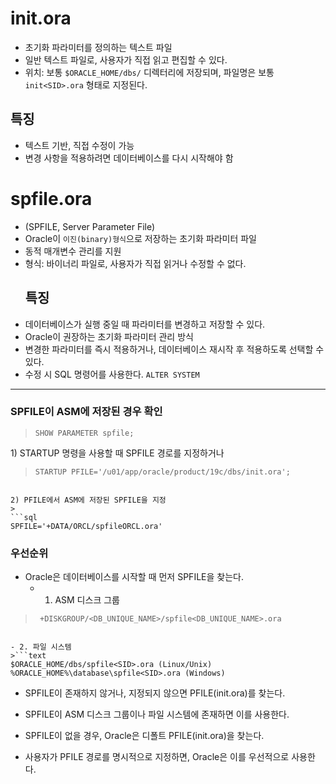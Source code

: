 <h1 id="initora">init.ora</h1>
<ul>
<li>초기화 파라미터를 정의하는 텍스트 파일 </li>
<li>일반 텍스트 파일로, 사용자가 직접 읽고 편집할 수 있다.</li>
<li>위치: 보통 <code>$ORACLE_HOME/dbs/</code> 디렉터리에 저장되며, 파일명은 보통 <code>init&lt;SID&gt;.ora</code> 형태로 지정된다.</li>
</ul>
<h2 id="특징">특징</h2>
<ul>
<li>텍스트 기반, 직접 수정이 가능</li>
<li>변경 사항을 적용하려면 데이터베이스를 다시 시작해야 함</li>
</ul>
<h1 id="spfileora">spfile.ora</h1>
<ul>
<li>(SPFILE, Server Parameter File)</li>
<li>Oracle이 <code>이진(binary)형식</code>으로 저장하는 초기화 파라미터 파일</li>
<li>동적 매개변수 관리를 지원</li>
<li>형식: 바이너리 파일로, 사용자가 직접 읽거나 수정할 수 없다.<h2 id="특징-1">특징</h2>
</li>
<li>데이터베이스가 실행 중일 때 파라미터를 변경하고 저장할 수 있다.</li>
<li>Oracle이 권장하는 초기화 파라미터 관리 방식</li>
<li>변경한 파라미터를 즉시 적용하거나, 데이터베이스 재시작 후 적용하도록 선택할 수 있다.</li>
<li>수정 시 SQL 명령어를 사용한다. <code>ALTER SYSTEM</code></li>
</ul>
<hr />
<h3 id="spfile이-asm에-저장된-경우-확인">SPFILE이 ASM에 저장된 경우 확인</h3>
<blockquote>
<p><code>SHOW PARAMETER spfile;</code></p>
</blockquote>
<p>1) STARTUP 명령을 사용할 때 SPFILE 경로를 지정하거나</p>
<blockquote>
<pre><code class="language-sql">STARTUP PFILE='/u01/app/oracle/product/19c/dbs/init.ora';</code></pre>
</blockquote>
<pre><code>
2) PFILE에서 ASM에 저장된 SPFILE을 지정
&gt; 
```sql
SPFILE='+DATA/ORCL/spfileORCL.ora'</code></pre><h3 id="우선순위">우선순위</h3>
<ul>
<li>Oracle은 데이터베이스를 시작할 때 먼저 SPFILE을 찾는다. <ul>
<li><ol>
<li>ASM 디스크 그룹</li>
</ol>
</li>
</ul>
</li>
</ul>
<blockquote>
<pre><code class="language-text"> +DISKGROUP/&lt;DB_UNIQUE_NAME&gt;/spfile&lt;DB_UNIQUE_NAME&gt;.ora</code></pre>
</blockquote>
<pre><code>
- 2. 파일 시스템
&gt;```text
$ORACLE_HOME/dbs/spfile&lt;SID&gt;.ora (Linux/Unix)
%ORACLE_HOME%\database\spfile&lt;SID&gt;.ora (Windows)  </code></pre><ul>
<li><p>SPFILE이 존재하지 않거나, 지정되지 않으면 PFILE(init.ora)를 찾는다.</p>
</li>
<li><p>SPFILE이 ASM 디스크 그룹이나 파일 시스템에 존재하면 이를 사용한다.</p>
</li>
<li><p>SPFILE이 없을 경우, Oracle은 디폴트 PFILE(init.ora)을 찾는다.</p>
</li>
<li><p>사용자가 PFILE 경로를 명시적으로 지정하면, Oracle은 이를 우선적으로 사용한다.</p>
</li>
</ul>